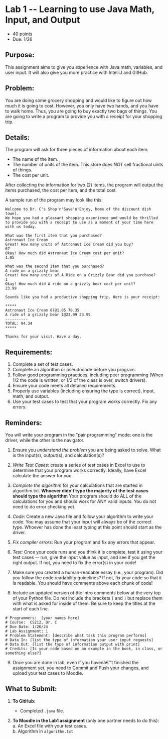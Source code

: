 # Lab 1 -- Learning to use Java Math, Input, and Output

* 40 points										
* Due: 1/26

## Purpose: 

This assignment aims to give you experience with Java math, variables, and user input. It will also give you more practice with IntelliJ and GitHub.

## Problem:

You are doing some grocery shopping and would like to figure out how much it is going to cost. However, you only have two hands, and you have to walk home. Thus, you are going to buy exactly two bags of things. You are going to write a program to provide you with a receipt for your shopping trip.



## Details:
The program will ask for three pieces of information about each item:
* The name of the item.
* The number of units of the item. This store does *NOT* sell fractional units of things.
* The cost per unit.

After collecting the information for two (2) items, the program will output the items purchased, the cost per item, and the total cost.
 
A sample run of the program may look like this:

```
Welcome to Dr. C's Shop'n'Save'n'Enjoy, home of the discount dish towel. 
We hope you had a pleasant shopping experience and would be thrilled to provide you with a receipt to use as a moment of your time here with us today.

What was the first item that you purchased?
Astronaut Ice Cream
Great! How many units of Astronaut Ice Cream did you buy?
67
Okay! How much did Astronaut Ice Cream cost per unit?
1.05

What was the second item that you purchased?
A ride on a grizzly bear
Great! How many units of A Ride on a Grizzly Bear did you purchase?
1
Okay! How much did A ride on a grizzly bear cost per unit?
23.99

Sounds like you had a productive shopping trip. Here is your receipt:

*****
Astronaut Ice Cream 67@1.05	70.35
A ride of a grizzly bear 1@23.99 23.99
----------
TOTAL: 94.34
*****

Thanks for your visit. Have a day.
```






## Requirements:

1.  Complete a set of test cases.
2.  Complete an algorithm or pseudocode before you program.
3.  Follow good programming practices, including peer programming (When 1/2 the code is written, or 1/2 of the class is over, switch drivers).
4.  Ensure your code meets all detailed requirements.
5.  Properly use variables (including ensuring the type is correct), input, math, and output.
6.  Use your test cases to test that your program works correctly. Fix any errors.

## Reminders: 

You will write your program in the "pair programming" mode: one is the driver, while the other is the navigator.

1.  Ensure you *understand the problem* you are being asked to solve. What is the input(s), output(s), and calculation(s)?

2.  *Write Test Cases*: create a series of test cases in Excel to use to determine that your program works correctly.  Ideally, have Excel calculate the answer for you.

3.  *Complete the algorithm* for your calculations that are started in algorithm.txt. **Whoever didn't type the majority of the test cases should type the algorithm** Your program should do ALL of the calculations for you and should work for ANY valid inputs. You do not need to do error checking yet.

4.  *Code*: Create a new Java file and follow your algorithm to write your code. You may assume that your input will always be of the correct type. Whoever has done the least typing at this point should start as the driver.

5.  *Fix compiler errors*: Run your program and fix any errors that appear.

6.  *Test:* Once your code runs and you think it is complete, test it using your test cases -- run, give the input value as input, and see if you get the right output. If not, you need to fix the error(s) in your code!

7. Make sure you created a human-readable essay (i.e., your program). Did you follow the code readability guidelines? If not, fix your code so that it is readable. You should have comments above each chunk of code!

8.  Include an updated version of the intro comments below at the very top of your Python file. Do not include the brackets `[` and `]` but replace them with what is asked for inside of them. Be sure to keep the titles at the start of each line. 
  ```
  # Programmers:  [your names here]
  # Course:  CS212, Dr. C  
  # Due Date: 1/26/24
  # Lab Assignment: 1
  # Problem Statement: [describe what task this program performs]
  # Data In: [list the type of information your user input requests]
  # Data Out: [list the type of information output with print]
  # Credits: [Is your code based on an example in the book, in class, or something else?]
  ```

9.  Once you are done in lab, even if you havenâ€™t finished the assignment yet, you need to Commit and Push your changes, and upload your test cases to Moodle.

## What to Submit:

1. **To GitHub:**  
   - Completed `.java` file.

2. **To Moodle in the Lab1 assignment** (only one partner needs to do this):  
   a. An Excel file with your test cases.  
   b. Algorithm in `algorithm.txt`


 


